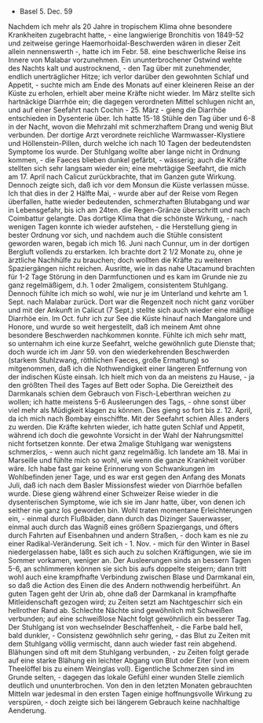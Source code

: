 + Basel 5. Dec. 59

Nachdem ich mehr als 20 Jahre in tropischem Klima ohne besondere Krankheiten zugebracht hatte, - eine langwierige Bronchitis von 1849-52 und zeitweise geringe Haemorhoidal-Beschwerden wären in dieser Zeit allein nennenswerth -, hatte ich im Febr. 58. eine beschwerliche Reise ins Innere von Malabar vorzunehmen. Ein ununterbrochener Ostwind wehte des Nachts kalt und austrocknend, - den Tag über mit zunehmender, endlich unerträglicher Hitze; ich verlor darüber den gewohnten Schlaf und Appetit, - suchte mich am Ende des Monats auf einer kleineren Reise an der Küste zu erholen, erhielt aber meine Kräfte nicht wieder. Im März stellte sich hartnäckige Diarrhöe ein; die dagegen verordneten Mittel schlugen nicht an, und auf einer Seefahrt nach Cochin - 25. März - gieng die Diarrhöe entschieden in Dysenterie über. Ich hatte 15-18 Stühle den Tag über und 6-8 in der Nacht, wovon die Mehrzahl mit schmerzhaftem Drang und wenig Blut verbunden. Der dortige Arzt verordnete reichliche Warmwasser-Klystiere und Höllenstein-Pillen, durch welche ich nach 10 Tagen der bedeutendsten Symptome los wurde. Der Stuhlgang wollte aber lange nicht in Ordnung kommen, - die Faeces blieben dunkel gefärbt, - wässerig; auch die Kräfte stellten sich sehr langsam wieder ein; eine mehrtägige Seefahrt, die mich am 17. April nach Calicut zurückbrachte, that im Ganzen gute Wirkung. Dennoch zeigte sich, daß ich vor dem Monsun die Küste verlassen müsse. Ich that dies in der 2 Hälfte Mai, - wurde aber auf der Reise vom Regen überfallen, hatte wieder bedeutenden, schmerzhaften Blutabgang und war in Lebensgefahr, bis ich am 24ten. die Regen-Gränze überschritt und nach Coimbattur gelangte. Das dortige Klima that die schönste Wirkung, - nach wenigen Tagen konnte ich wieder aufstehen, - die Herstellung gieng in bester Ordnung vor sich, und nachdem auch die Stühle consistent geworden waren, begab ich mich 16. Juni nach Cunnur, um in der dortigen Bergluft vollends zu erstarken. Ich brachte dort 2 1/2 Monate zu, ohne je ärztliche Nachhülfe zu brauchen; doch wollten die Kräfte zu weiteren Spaziergängen nicht reichen. Ausritte, wie in das nahe Utacamund brachten für 1-2 Tage Störung in den Darmfunctionen und es kam im Grunde nie zu ganz regelmäßigem, d.h. 1 oder 2maligem, consistentem Stuhlgang. Dennoch fühlte ich mich so wohl, wie nur je im Unterland und kehrte am 1. Sept. nach Malabar zurück. Dort war die Regenzeit noch nicht ganz vorüber und mit der Ankunft in Calicut (7 Sept.) stellte sich auch wieder eine mäßige Diarrhöe ein. Im Oct. fuhr ich zur See die Küste hinauf nach Mangalore und Honore, und wurde so weit hergestellt, daß ich meinem Amt ohne besondere Beschwerden nachkommen konnte. Fühlte ich mich sehr matt, so unternahm ich eine kurze Seefahrt, welche gewöhnlich gute Dienste that; doch wurde ich im Janr 59. von den wiederkehrenden Beschwerden (starkem Stuhlzwang, röthlichen Faeces, große Ermattung) so mitgenommen, daß ich die Nothwendigkeit einer längeren Entfernung von der indischen Küste einsah. Ich hielt mich von da an meistens zu Hause, - ja den größten Theil des Tages auf Bett oder Sopha. Die Gereiztheit des Darmkanals schien dem Gebrauch von Fisch-Leberthran weichen zu wollen; ich hatte meistens 5-6 Ausleerungen des Tags, - ohne sonst über viel mehr als Müdigkeit klagen zu können. Dies gieng so fort bis z. 12. April, da ich mich nach Bombay einschiffte. Mit der Seefahrt schien Alles anders zu werden. Die Kräfte kehrten wieder, ich hatte guten Schlaf und Appetit, während ich doch die gewohnte Vorsicht in der Wahl der Nahrungsmittel nicht fortsetzen konnte. Der etwa 2malige Stuhlgang war wenigstens schmerzlos, - wenn auch nicht ganz regelmäßig. Ich landete am 18. Mai in Marseille und fühlte mich so wohl, wie wenn die ganze Krankheit vorüber wäre. Ich habe fast gar keine Erinnerung von Schwankungen im Wohlbefinden jener Tage, und es war erst gegen den Anfang des Monats Juli, daß ich nach dem Basler Missionsfest wieder von Diarrhöe befallen wurde. Diese gieng während einer Schweizer Reise wieder in die dysenterischen Symptome, wie ich sie im Janr hatte, über, von denen ich seither nie ganz los geworden bin. Wohl traten momentane Erleichterungen ein, - einmal durch Flußbäder, dann durch das Dizinger Sauerwasser, einmal auch durch das Wagniß eines größern Spaziergangs, und öfters durch Fahrten auf Eisenbahnen und andern Straßen, - doch kam es nie zu einer Radikal-Veränderung. Seit ich - 1. Nov. - mich für den Winter in Basel niedergelassen habe, läßt es sich auch zu solchen Kräftigungen, wie sie im Sommer vorkamen, weniger an. Der Ausleerungen sinds an bessern Tagen 5-6, an schlimmeren können sie sich bis aufs doppelte steigern; dann tritt wohl auch eine krampfhafte Verbindung zwischen Blase und Darmkanal ein, so daß die Action des Einen die des Andern nothwendig herbeiführt. An guten Tagen geht der Urin ab, ohne daß der Darmkanal in krampfhafte Mitleidenschaft gezogen wird; zu Zeiten setzt am Nachtgeschirr sich ein hellrother Rand ab. Schlechte Nächte sind gewöhnlich mit Schweißen verbunden; auf eine schweißlose Nacht folgt gewöhnlich ein besserer Tag. Der Stuhlgang ist von wechselnder Beschaffenheit, - die Farbe bald hell, bald dunkler, - Consistenz gewöhnlich sehr gering, - das Blut zu Zeiten mit dem Stuhlgang völlig vermischt, dann auch wieder fast rein abgehend. Blähungen sind oft mit dem Stuhlgang verbunden, - zu Zeiten folgt gerade auf eine starke Blähung ein leichter Abgang von Blut oder Eiter (von einem Theelöffel bis zu einem Weinglas voll). Eigentliche Schmerzen sind im Grunde selten, - dagegen das lokale Gefühl einer wunden Stelle ziemlich deutlich und ununterbrochen. Von den in den letzten Monaten gebrauchten Mitteln war jedesmal in den ersten Tagen einige hoffnungsvolle Wirkung zu verspüren, - doch zeigte sich bei längerem Gebrauch keine nachhaltige Aenderung.

